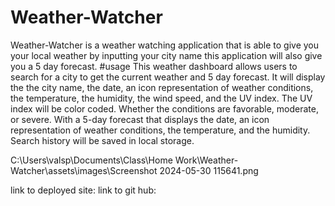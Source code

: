 # Weather-Watcher
Weather-Watcher is a weather watching application that is able to give you your local weather by inputting your city name this application will also give you a 5 day forecast.
#usage 
This weather dashboard allows users to search for a city to get the current weather and 5 day forecast.
It will display the the city name, the date, an icon representation of weather conditions, the temperature, the humidity, the wind speed, and the UV index.
The UV index will be color coded. Whether the conditions are favorable, moderate, or severe.
With a 5-day forecast that displays the date, an icon representation of weather conditions, the temperature, and the humidity.
Search history will be saved in local storage.

C:\Users\valsp\Documents\Class\Home Work\Weather-Watcher\assets\images\Screenshot 2024-05-30 115641.png




link to deployed site: 
link to git hub: